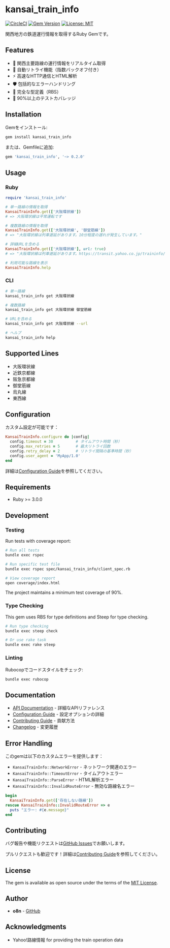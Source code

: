 # kansai_train_info

[![CircleCI](https://dl.circleci.com/status-badge/img/gh/o8n/kansai_train_info/tree/master.svg?style=svg)](https://dl.circleci.com/status-badge/redirect/gh/o8n/kansai_train_info/tree/master)
[![Gem Version](https://badge.fury.io/rb/kansai_train_info.svg)](https://badge.fury.io/rb/kansai_train_info)
[![License: MIT](https://img.shields.io/badge/License-MIT-yellow.svg)](https://opensource.org/licenses/MIT)

関西地方の鉄道運行情報を取得するRuby Gemです。

## Features

- 🚃 関西主要路線の運行情報をリアルタイム取得
- 🔄 自動リトライ機能（指数バックオフ付き）
- ⚡ 高速なHTTP通信とHTML解析
- 🛡️ 包括的なエラーハンドリング
- 📝 完全な型定義（RBS）
- 🎯 90%以上のテストカバレッジ

## Installation

Gemをインストール:

```bash
gem install kansai_train_info
```

または、Gemfileに追加:

```ruby
gem 'kansai_train_info', '~> 0.2.0'
```

## Usage

### Ruby

```ruby
require 'kansai_train_info'

# 単一路線の情報を取得
KansaiTrainInfo.get(['大阪環状線'])
# => 大阪環状線は平常運転です

# 複数路線の情報を取得
KansaiTrainInfo.get(['大阪環状線', '御堂筋線'])
# => "大阪環状線は列車遅延があります。10分程度の遅れが発生しています。"

# 詳細URLを含める
KansaiTrainInfo.get(['大阪環状線'], url: true)
# => "大阪環状線は列車遅延があります。https://transit.yahoo.co.jp/traininfo/detail/263/0/"

# 利用可能な路線を表示
KansaiTrainInfo.help
```

### CLI

```bash
# 単一路線
kansai_train_info get 大阪環状線

# 複数路線
kansai_train_info get 大阪環状線 御堂筋線

# URLを含める
kansai_train_info get 大阪環状線 --url

# ヘルプ
kansai_train_info help
```

## Supported Lines

- 大阪環状線
- 近鉄京都線
- 阪急京都線
- 御堂筋線
- 烏丸線
- 東西線

## Configuration

カスタム設定が可能です：

```ruby
KansaiTrainInfo.configure do |config|
  config.timeout = 30          # タイムアウト時間（秒）
  config.max_retries = 5       # 最大リトライ回数
  config.retry_delay = 2       # リトライ間隔の基準時間（秒）
  config.user_agent = 'MyApp/1.0'
end
```

詳細は[Configuration Guide](docs/CONFIGURATION.md)を参照してください。

## Requirements

- Ruby >= 3.0.0

## Development

### Testing

Run tests with coverage report:

```sh
# Run all tests
bundle exec rspec

# Run specific test file
bundle exec rspec spec/kansai_train_info/client_spec.rb

# View coverage report
open coverage/index.html
```

The project maintains a minimum test coverage of 90%.

### Type Checking

This gem uses RBS for type definitions and Steep for type checking.

```sh
# Run type checking
bundle exec steep check

# Or use rake task
bundle exec rake steep
```


### Linting

Rubocopでコードスタイルをチェック:

```sh
bundle exec rubocop
```

## Documentation

- [API Documentation](docs/API.md) - 詳細なAPIリファレンス
- [Configuration Guide](docs/CONFIGURATION.md) - 設定オプションの詳細
- [Contributing Guide](CONTRIBUTING.md) - 貢献方法
- [Changelog](CHANGELOG.md) - 変更履歴

## Error Handling

このgemは以下のカスタムエラーを提供します：

- `KansaiTrainInfo::NetworkError` - ネットワーク関連のエラー
- `KansaiTrainInfo::TimeoutError` - タイムアウトエラー
- `KansaiTrainInfo::ParseError` - HTML解析エラー
- `KansaiTrainInfo::InvalidRouteError` - 無効な路線名エラー

```ruby
begin
  KansaiTrainInfo.get(['存在しない路線'])
rescue KansaiTrainInfo::InvalidRouteError => e
  puts "エラー: #{e.message}"
end
```

## Contributing

バグ報告や機能リクエストは[GitHub Issues](https://github.com/o8n/kansai_train_info/issues)でお願いします。

プルリクエストも歓迎です！詳細は[Contributing Guide](CONTRIBUTING.md)を参照してください。

## License

The gem is available as open source under the terms of the [MIT License](https://opensource.org/licenses/MIT).

## Author

- **o8n** - [GitHub](https://github.com/o8n)

## Acknowledgments

- Yahoo!路線情報 for providing the train operation data

